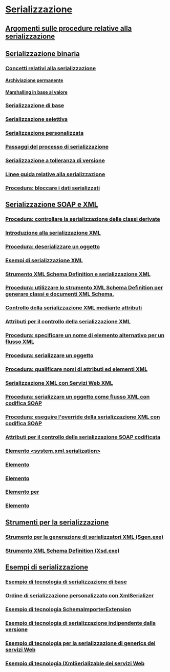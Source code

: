 # [Serializzazione](index.md)
## [Argomenti sulle procedure relative alla serializzazione](serialization-how-to-topics.md)
## [Serializzazione binaria](binary-serialization.md)
### [Concetti relativi alla serializzazione](serialization-concepts.md)
#### [Archiviazione permanente](persistent-storage.md)
#### [Marshalling in base al valore](marshal-by-value.md)
### [Serializzazione di base](basic-serialization.md)
### [Serializzazione selettiva](selective-serialization.md)
### [Serializzazione personalizzata](custom-serialization.md)
### [Passaggi del processo di serializzazione](steps-in-the-serialization-process.md)
### [Serializzazione a tolleranza di versione](version-tolerant-serialization.md)
### [Linee guida relative alla serializzazione](serialization-guidelines.md)
### [Procedura: bloccare i dati serializzati](how-to-chunk-serialized-data.md)
## [Serializzazione SOAP e XML](xml-and-soap-serialization.md)
### [Procedura: controllare la serializzazione delle classi derivate](how-to-control-serialization-of-derived-classes.md)
### [Introduzione alla serializzazione XML](introducing-xml-serialization.md)
### [Procedura: deserializzare un oggetto](how-to-deserialize-an-object.md)
### [Esempi di serializzazione XML](examples-of-xml-serialization.md)
### [Strumento XML Schema Definition e serializzazione XML](the-xml-schema-definition-tool-and-xml-serialization.md)
### [Procedura: utilizzare lo strumento XML Schema Definition per generare classi e documenti XML Schema.](xml-schema-def-tool-gen.md)
### [Controllo della serializzazione XML mediante attributi](controlling-xml-serialization-using-attributes.md)
### [Attributi per il controllo della serializzazione XML](attributes-that-control-xml-serialization.md)
### [Procedura: specificare un nome di elemento alternativo per un flusso XML](how-to-specify-an-alternate-element-name-for-an-xml-stream.md)
### [Procedura: serializzare un oggetto](how-to-serialize-an-object.md)
### [Procedura: qualificare nomi di attributi ed elementi XML](how-to-qualify-xml-element-and-xml-attribute-names.md)
### [Serializzazione XML con Servizi Web XML](xml-serialization-with-xml-web-services.md)
### [Procedura: serializzare un oggetto come flusso XML con codifica SOAP](how-to-serialize-an-object-as-a-soap-encoded-xml-stream.md)
### [Procedura: eseguire l'override della serializzazione XML con codifica SOAP](how-to-override-encoded-soap-xml-serialization.md)
### [Attributi per il controllo della serializzazione SOAP codificata](attributes-that-control-encoded-soap-serialization.md)
### [Elemento <system.xml.serialization>](system-xml-serialization-element.md)
### [Elemento <dateTimeSerialization>](datetimeserialization-element.md)
### [Elemento <schemaImporterExtensions>](schemaimporterextensions-element.md)
### [Elemento <add> per <xmlSchemaImporterExtensions>](add-element-for-xmlschemaimporterextensions.md)
### [Elemento <xmlSerializer>](xmlserializer-element.md)
## [Strumenti per la serializzazione](serialization-tools.md)
### [Strumento per la generazione di serializzatori XML (Sgen.exe)](xml-serializer-generator-tool-sgen-exe.md)
### [Strumento XML Schema Definition (Xsd.exe)](xml-schema-definition-tool-xsd-exe.md)
## [Esempi di serializzazione](serialization-samples.md)
### [Esempio di tecnologia di serializzazione di base](basic-serialization-technology-sample.md)
### [Ordine di serializzazione personalizzato con XmlSerializer](custom-serialization-order-with-xmlserializer.md)
### [Esempio di tecnologia SchemaImporterExtension](schemaimporterextension-technology-sample.md)
### [Esempio di tecnologia di serializzazione indipendente dalla versione](version-tolerant-serialization-technology-sample.md)
### [Esempio di tecnologia per la serializzazione di generics dei servizi Web](web-services-generics-serialization-technology-sample.md)
### [Esempio di tecnologia IXmlSerializable dei servizi Web](web-services-ixmlserializable-technology-sample.md)
